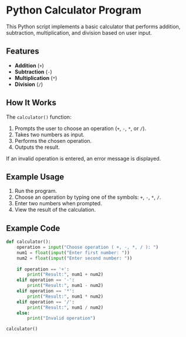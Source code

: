 # Python Calculator Program

This Python script implements a basic calculator that performs addition, subtraction, multiplication, and division based on user input.

## Features

- **Addition** (`+`)
- **Subtraction** (`-`)
- **Multiplication** (`*`)
- **Division** (`/`)

## How It Works

The `calculator()` function:
1. Prompts the user to choose an operation (`+`, `-`, `*`, or `/`).
2. Takes two numbers as input.
3. Performs the chosen operation.
4. Outputs the result.

If an invalid operation is entered, an error message is displayed.

## Example Usage

1. Run the program.
2. Choose an operation by typing one of the symbols: `+`, `-`, `*`, `/`.
3. Enter two numbers when prompted.
4. View the result of the calculation.

## Example Code

```python
def calculator():
    operation = input("Choose operation ( +, -, *, / ): ")
    num1 = float(input("Enter first number: "))
    num2 = float(input("Enter second number: "))
    
    if operation == '+':
        print("Result:", num1 + num2)
    elif operation == '-':
        print("Result:", num1 - num2)
    elif operation == '*':
        print("Result:", num1 * num2)
    elif operation == '/':
        print("Result:", num1 / num2)
    else:
        print("Invalid operation")

calculator()
